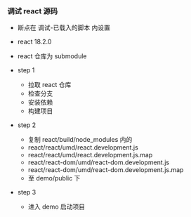 ### 调试 react 源码

- 断点在 调试-已载入的脚本 内设置
- react 18.2.0
- react 仓库为 submodule

- step 1

  - 拉取 react 仓库
  - 检查分支
  - 安装依赖
  - 构建项目

- step 2

  - 复制 react/build/node_modules 内的
  - react/react/umd/react.development.js
  - react/react/umd/react.development.js.map
  - react/react-dom/umd/react-dom.development.js
  - react/react-dom/umd/react-dom.development.js.map
  - 至 demo/public 下

- step 3
  - 进入 demo 启动项目
